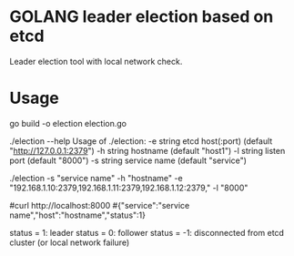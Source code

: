 # GOLANG leader election based on etcd
Leader election tool with local network check.

# Usage
go build -o election election.go

./election --help
Usage of ./election:
  -e string
        etcd host(:port) (default "http://127.0.0.1:2379")
  -h string
        hostname (default "host1")
  -l string
        listen port (default "8000")
  -s string
        service name (default "service")

./election -s "service name" -h "hostname" -e "192.168.1.10:2379,192.168.1.11:2379,192.168.1.12:2379," -l "8000"

#curl http://localhost:8000
#{"service":"service name","host":"hostname","status":1}

status = 1: leader
status = 0: follower
status = -1: disconnected from etcd cluster (or local network failure)
